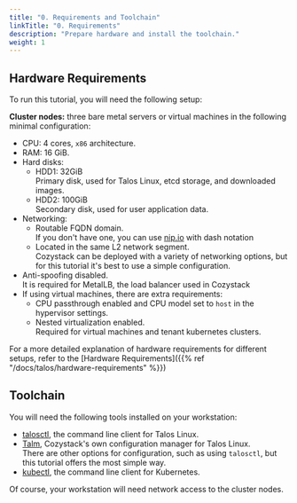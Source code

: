 ```yaml
---
title: "0. Requirements and Toolchain"
linkTitle: "0. Requirements"
description: "Prepare hardware and install the toolchain."
weight: 1
---
```


## Hardware Requirements

To run this tutorial, you will need the following setup:

**Cluster nodes:** three bare metal servers or virtual machines in the following minimal configuration:

-   CPU: 4 cores, `x86` architecture.
-   RAM: 16 GiB.
-   Hard disks:
    -   HDD1: 32GiB<br>Primary disk, used for Talos Linux, etcd storage, and downloaded images.
    -   HDD2: 100GiB<br>Secondary disk, used for user application data.
-   Networking:
    -   Routable FQDN domain.<br>If you don't have one, you can use [nip.io](https://nip.io/) with dash notation
    -   Located in the same L2 network segment.<br>
        Cozystack can be deployed with a variety of networking options, but for this tutorial it's best to use a simple configuration.
-   Anti-spoofing disabled.<br>
    It is required for MetalLB, the load balancer used in Cozystack
-   If using virtual machines, there are extra requirements:
    -   CPU passthrough enabled and CPU model set to `host` in the hypervisor settings.
    -   Nested virtualization enabled.<br>
        Required for virtual machines and tenant kubernetes clusters.

For a more detailed explanation of hardware requirements for different setups, refer to the [Hardware Requirements]({{% ref "/docs/talos/hardware-requirements" %}})
    
## Toolchain

You will need the following tools installed on your workstation:

-   [talosctl](https://www.talos.dev/v1.10/talos-guides/install/talosctl/), the command line client for Talos Linux.
-   [Talm](https://github.com/cozystack/talm?tab=readme-ov-file#installation), Cozystack's own configuration manager for Talos Linux.<br>
    There are other options for configuration, such as using `talosctl`, but this tutorial offers the most simple way.
-   [kubectl](https://kubernetes.io/docs/tasks/tools/#kubectl), the command line client for Kubernetes.

Of course, your workstation will need network access to the cluster nodes.
